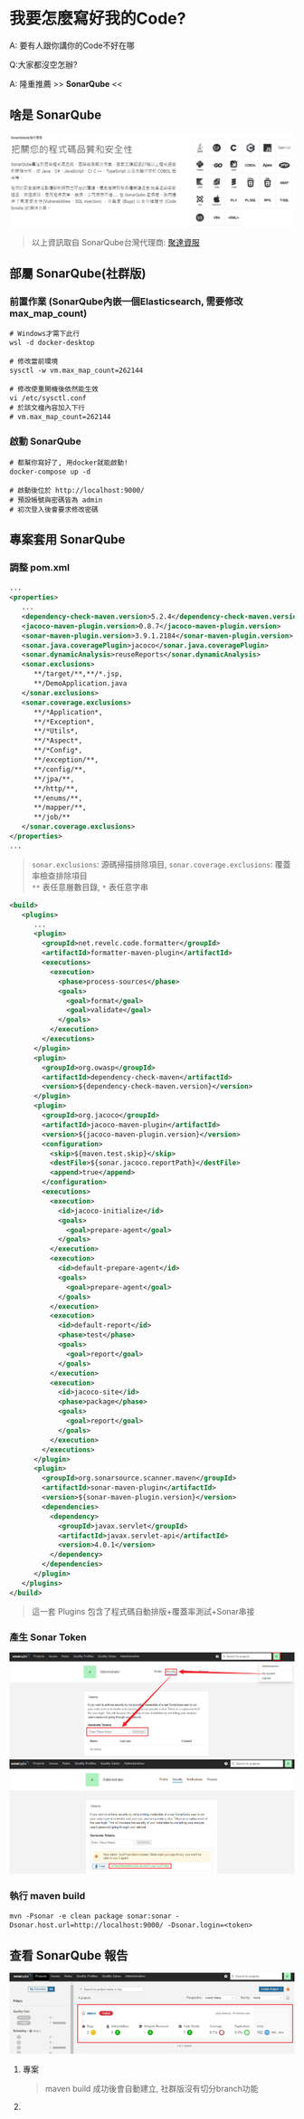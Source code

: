 # 我要怎麼寫好我的Code?

A: 要有人跟你講你的Code不好在哪

Q:大家都沒空怎辦?

A: 隆重推薦 >> **SonarQube** <<

## 啥是 SonarQube
![](Snipaste_2021-12-16_17-59-59.png)
> 以上資訊取自 SonarQube台灣代理商: [聚達資服](https://www.extremedata.com.tw/sonarqube/)

## 部屬 SonarQube(社群版)
### 前置作業 (SonarQube內嵌一個Elasticsearch, 需要修改max_map_count)
```shell
# Windows才需下此行
wsl -d docker-desktop

# 修改當前環境
sysctl -w vm.max_map_count=262144

# 修改使重開機後依然能生效
vi /etc/sysctl.conf
# 於該文檔內容加入下行
# vm.max_map_count=262144
```

### 啟動 SonarQube
```shell
# 都幫你寫好了, 用docker就能啟動!
docker-compose up -d

# 啟動後位於 http://localhost:9000/
# 預設帳號與密碼皆為 admin
# 初次登入後會要求修改密碼
```

## 專案套用 SonarQube

### 調整 pom.xml
```xml
...
<properties>
   ...
   <dependency-check-maven.version>5.2.4</dependency-check-maven.version>
   <jacoco-maven-plugin.version>0.8.7</jacoco-maven-plugin.version>
   <sonar-maven-plugin.version>3.9.1.2184</sonar-maven-plugin.version>
   <sonar.java.coveragePlugin>jacoco</sonar.java.coveragePlugin>
   <sonar.dynamicAnalysis>reuseReports</sonar.dynamicAnalysis>
   <sonar.exclusions>
      **/target/**,**/*.jsp,
      **/DemoApplication.java
   </sonar.exclusions>
   <sonar.coverage.exclusions>
      **/*Application*,
      **/*Exception*,
      **/*Utils*,
      **/*Aspect*,
      **/*Config*,
      **/exception/**,
      **/config/**,
      **/jpa/**,
      **/http/**,
      **/enums/**,
      **/mapper/**,
      **/job/**
   </sonar.coverage.exclusions>
</properties>
...
```
> `sonar.exclusions`: 源碼掃描排除項目, `sonar.coverage.exclusions`: 覆蓋率檢查排除項目  
> `**` 表任意層數目錄, `*` 表任意字串

```xml
<build>
   <plugins>
      ...
      <plugin>
        <groupId>net.revelc.code.formatter</groupId>
        <artifactId>formatter-maven-plugin</artifactId>
        <executions>
          <execution>
            <phase>process-sources</phase>
            <goals>
              <goal>format</goal>
              <goal>validate</goal>
            </goals>
          </execution>
        </executions>
      </plugin>
      <plugin>
        <groupId>org.owasp</groupId>
        <artifactId>dependency-check-maven</artifactId>
        <version>${dependency-check-maven.version}</version>
      </plugin>
      <plugin>
        <groupId>org.jacoco</groupId>
        <artifactId>jacoco-maven-plugin</artifactId>
        <version>${jacoco-maven-plugin.version}</version>
        <configuration>
          <skip>${maven.test.skip}</skip>
          <destFile>${sonar.jacoco.reportPath}</destFile>
          <append>true</append>
        </configuration>
        <executions>
          <execution>
            <id>jacoco-initialize</id>
            <goals>
              <goal>prepare-agent</goal>
            </goals>
          </execution>
          <execution>
            <id>default-prepare-agent</id>
            <goals>
              <goal>prepare-agent</goal>
            </goals>
          </execution>
          <execution>
            <id>default-report</id>
            <phase>test</phase>
            <goals>
              <goal>report</goal>
            </goals>
          </execution>
          <execution>
            <id>jacoco-site</id>
            <phase>package</phase>
            <goals>
              <goal>report</goal>
            </goals>
          </execution>
        </executions>
      </plugin>
      <plugin>
        <groupId>org.sonarsource.scanner.maven</groupId>
        <artifactId>sonar-maven-plugin</artifactId>
        <version>${sonar-maven-plugin.version}</version>
        <dependencies>
          <dependency>
            <groupId>javax.servlet</groupId>
            <artifactId>javax.servlet-api</artifactId>
            <version>4.0.1</version>
          </dependency>
        </dependencies>
      </plugin>
   </plugins>
</build>
```
> 這一套 Plugins 包含了程式碼自動排版+覆蓋率測試+Sonar串接

### 產生 Sonar Token
![](Snipaste_2021-12-16_17-42-00.png)
![](Snipaste_2021-12-16_17-42-43.png)

### 執行 maven build
```shell
mvn -Psonar -e clean package sonar:sonar -Dsonar.host.url=http://localhost:9000/ -Dsonar.login=<token>
```

## 查看 SonarQube 報告
![](Snipaste_2021-12-16_18-22-06.png)
1. 專案
   > maven build 成功後會自動建立, 社群版沒有切分branch功能
2. 
